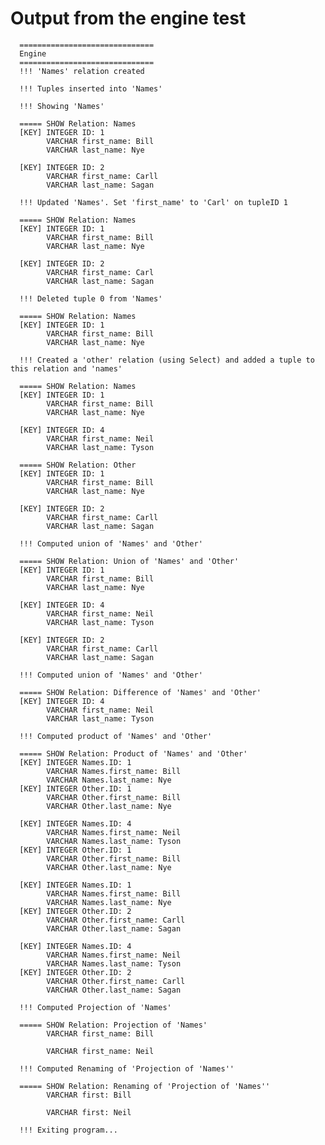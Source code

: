 # Output from the engine test

      ==============================
      Engine
      ==============================
      !!! 'Names' relation created

      !!! Tuples inserted into 'Names'

      !!! Showing 'Names'

      ===== SHOW Relation: Names
      [KEY] INTEGER ID: 1
            VARCHAR first_name: Bill
            VARCHAR last_name: Nye

      [KEY] INTEGER ID: 2
            VARCHAR first_name: Carll
            VARCHAR last_name: Sagan

      !!! Updated 'Names'. Set 'first_name' to 'Carl' on tupleID 1

      ===== SHOW Relation: Names
      [KEY] INTEGER ID: 1
            VARCHAR first_name: Bill
            VARCHAR last_name: Nye

      [KEY] INTEGER ID: 2
            VARCHAR first_name: Carl
            VARCHAR last_name: Sagan

      !!! Deleted tuple 0 from 'Names'

      ===== SHOW Relation: Names
      [KEY] INTEGER ID: 1
            VARCHAR first_name: Bill
            VARCHAR last_name: Nye

      !!! Created a 'other' relation (using Select) and added a tuple to this relation and 'names'

      ===== SHOW Relation: Names
      [KEY] INTEGER ID: 1
            VARCHAR first_name: Bill
            VARCHAR last_name: Nye

      [KEY] INTEGER ID: 4
            VARCHAR first_name: Neil
            VARCHAR last_name: Tyson

      ===== SHOW Relation: Other
      [KEY] INTEGER ID: 1
            VARCHAR first_name: Bill
            VARCHAR last_name: Nye

      [KEY] INTEGER ID: 2
            VARCHAR first_name: Carll
            VARCHAR last_name: Sagan

      !!! Computed union of 'Names' and 'Other'

      ===== SHOW Relation: Union of 'Names' and 'Other'
      [KEY] INTEGER ID: 1
            VARCHAR first_name: Bill
            VARCHAR last_name: Nye

      [KEY] INTEGER ID: 4
            VARCHAR first_name: Neil
            VARCHAR last_name: Tyson

      [KEY] INTEGER ID: 2
            VARCHAR first_name: Carll
            VARCHAR last_name: Sagan

      !!! Computed union of 'Names' and 'Other'

      ===== SHOW Relation: Difference of 'Names' and 'Other'
      [KEY] INTEGER ID: 4
            VARCHAR first_name: Neil
            VARCHAR last_name: Tyson

      !!! Computed product of 'Names' and 'Other'

      ===== SHOW Relation: Product of 'Names' and 'Other'
      [KEY] INTEGER Names.ID: 1
            VARCHAR Names.first_name: Bill
            VARCHAR Names.last_name: Nye
      [KEY] INTEGER Other.ID: 1
            VARCHAR Other.first_name: Bill
            VARCHAR Other.last_name: Nye

      [KEY] INTEGER Names.ID: 4
            VARCHAR Names.first_name: Neil
            VARCHAR Names.last_name: Tyson
      [KEY] INTEGER Other.ID: 1
            VARCHAR Other.first_name: Bill
            VARCHAR Other.last_name: Nye

      [KEY] INTEGER Names.ID: 1
            VARCHAR Names.first_name: Bill
            VARCHAR Names.last_name: Nye
      [KEY] INTEGER Other.ID: 2
            VARCHAR Other.first_name: Carll
            VARCHAR Other.last_name: Sagan

      [KEY] INTEGER Names.ID: 4
            VARCHAR Names.first_name: Neil
            VARCHAR Names.last_name: Tyson
      [KEY] INTEGER Other.ID: 2
            VARCHAR Other.first_name: Carll
            VARCHAR Other.last_name: Sagan

      !!! Computed Projection of 'Names'

      ===== SHOW Relation: Projection of 'Names'
            VARCHAR first_name: Bill

            VARCHAR first_name: Neil

      !!! Computed Renaming of 'Projection of 'Names''

      ===== SHOW Relation: Renaming of 'Projection of 'Names''
            VARCHAR first: Bill

            VARCHAR first: Neil

      !!! Exiting program...
